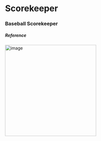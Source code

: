 # Scorekeeper
### Baseball Scorekeeper

##### Reference
<img src="https://upload.wikimedia.org/wikipedia/commons/1/1f/Pac_bell_scorecard.jpg" alt="image" width="300"/>
